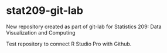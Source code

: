 # stat209-git-lab
New repository created as part of git-lab for Statistics 209: Data Visualization and Computing


Test repository to connect R Studio Pro with Github.